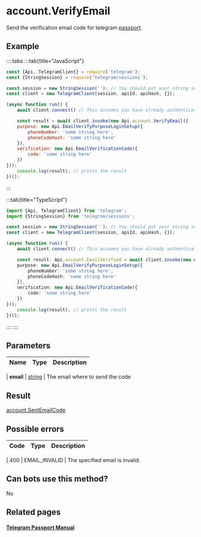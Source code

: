 # account.VerifyEmail

Send the verification email code for telegram [passport](https://core.telegram.org/passport).



## Example

::::tabs
:::tab{title="JavaScript"}
```js
const {Api, TelegramClient} = require('telegram');
const {StringSession} = require('telegram/sessions');

const session = new StringSession(''); // You should put your string session here
const client = new TelegramClient(session, apiId, apiHash, {});

(async function run() {
    await client.connect() // This assumes you have already authenticated with .start()

    const result = await client.invoke(new Api.account.VerifyEmail({
    purpose: new Api.EmailVerifyPurposeLoginSetup({
        phoneNumber: 'some string here',
        phoneCodeHash: 'some string here'
    }),
    verification: new Api.EmailVerificationCode({
        code: 'some string here'
    })
}));
    console.log(result); // prints the result
})();
```
:::

:::tab{title="TypeScript"}
```ts
import {Api, TelegramClient} from 'telegram';
import {StringSession} from 'telegram/sessions';

const session = new StringSession(''); // You should put your string session here
const client = new TelegramClient(session, apiId, apiHash, {});

(async function run() {
    await client.connect() // This assumes you have already authenticated with .start()

    const result: Api.account.EmailVerified = await client.invoke(new Api.account.VerifyEmail({
    purpose: new Api.EmailVerifyPurposeLoginSetup({
        phoneNumber: 'some string here',
        phoneCodeHash: 'some string here'
    }),
    verification: new Api.EmailVerificationCode({
        code: 'some string here'
    })
}));
    console.log(result); // prints the result
})();
```
:::
::::



## Parameters

| Name | Type | Description |
| :--: | ---- | ----------- |

| **email** | [string](https://core.telegram.org/type/string) | The email where to send the code 


## Result

[account.SentEmailCode](https://core.telegram.org/type/account.SentEmailCode)



## Possible errors

| Code | Type | Description |
| :--: | ---- | ----------- |

| 400 | EMAIL\_INVALID | The specified email is invalid. 


## Can bots use this method?

No

## Related pages

#### [Telegram Passport Manual](https://core.telegram.org/passport)


